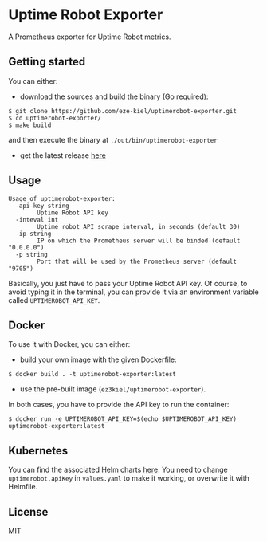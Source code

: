 # Uptime Robot Exporter

A Prometheus exporter for Uptime Robot metrics.

## Getting started

You can either:

* download the sources and build the binary (Go required):

```
$ git clone https://github.com/eze-kiel/uptimerobot-exporter.git
$ cd uptimerobot-exporter/
$ make build
```

and then execute the binary at `./out/bin/uptimerobot-exporter`

* get the latest release [here](https://github.com/eze-kiel/uptimerobot-exporter/releases)

## Usage

```
Usage of uptimerobot-exporter:
  -api-key string
        Uptime Robot API key
  -inteval int
        Uptime robot API scrape interval, in seconds (default 30)
  -ip string
        IP on which the Prometheus server will be binded (default "0.0.0.0")
  -p string
        Port that will be used by the Prometheus server (default "9705")
```

Basically, you just have to pass your Uptime Robot API key. Of course, to avoid typing it in the terminal, you can provide it via an environment variable called `UPTIMEROBOT_API_KEY`.

## Docker

To use it with Docker, you can either:

* build your own image with the given Dockerfile:

```
$ docker build . -t uptimerobot-exporter:latest
```

* use the pre-built image (`ez3kiel/uptimerobot-exporter`).

In both cases, you have to provide the API key to run the container:

```
$ docker run -e UPTIMEROBOT_API_KEY=$(echo $UPTIMEROBOT_API_KEY) uptimerobot-exporter:latest
```

## Kubernetes

You can find the associated Helm charts [here](https://github.com/devops-works/helm-charts/tree/master/uptimerobot). You need to change `uptimerobot.apiKey` in `values.yaml` to make it working, or overwrite it with Helmfile.

## License

MIT
